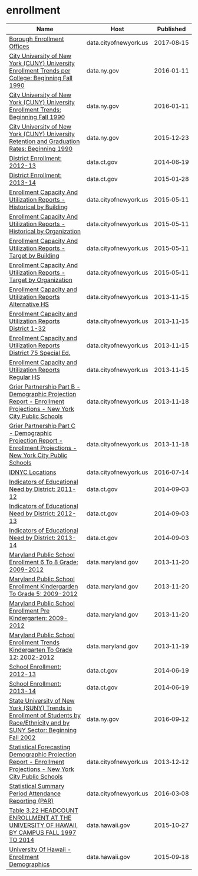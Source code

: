 # enrollment

Name | Host | Published
---- | ---- | ---------
[Borough Enrollment Offices](../datasets/vz8c-29aj.md) | data.cityofnewyork.us | 2017&#x2011;08&#x2011;15
[City University of New York (CUNY) University Enrollment Trends per College: Beginning Fall 1990](../datasets/487n-fp4r.md) | data.ny.gov | 2016&#x2011;01&#x2011;11
[City University of New York (CUNY) University Enrollment Trends: Beginning Fall 1990](../datasets/366h-mnau.md) | data.ny.gov | 2016&#x2011;01&#x2011;11
[City University of New York (CUNY) University Retention and Graduation Rates: Beginning 1990](../datasets/ba86-tr5c.md) | data.ny.gov | 2015&#x2011;12&#x2011;23
[District Enrollment: 2012-13](../datasets/bygz-gaef.md) | data.ct.gov | 2014&#x2011;06&#x2011;19
[District Enrollment: 2013-14](../datasets/bb6g-79yj.md) | data.ct.gov | 2015&#x2011;01&#x2011;28
[Enrollment Capacity And Utilization Reports - Historical by Building](../datasets/hq56-zhrp.md) | data.cityofnewyork.us | 2015&#x2011;05&#x2011;11
[Enrollment Capacity And Utilization Reports - Historical by Organization](../datasets/q9xk-w9iv.md) | data.cityofnewyork.us | 2015&#x2011;05&#x2011;11
[Enrollment Capacity And Utilization Reports - Target by Building](../datasets/gkd7-3vk7.md) | data.cityofnewyork.us | 2015&#x2011;05&#x2011;11
[Enrollment Capacity And Utilization Reports - Target by Organization](../datasets/8b9a-pywy.md) | data.cityofnewyork.us | 2015&#x2011;05&#x2011;11
[Enrollment Capacity and Utilization Reports Alternative HS](../datasets/rqx9-kktd.md) | data.cityofnewyork.us | 2013&#x2011;11&#x2011;15
[Enrollment Capacity and Utilization Reports District 1-32](../datasets/my4g-bvvs.md) | data.cityofnewyork.us | 2013&#x2011;11&#x2011;15
[Enrollment Capacity and Utilization Reports District 75 Special Ed.](../datasets/3cn8-i54i.md) | data.cityofnewyork.us | 2013&#x2011;11&#x2011;15
[Enrollment Capacity and Utilization Reports Regular HS](../datasets/3mim-bd27.md) | data.cityofnewyork.us | 2013&#x2011;11&#x2011;15
[Grier Partnership Part B - Demographic Projection Report - Enrollment Projections - New York City Public Schools](../datasets/nxvh-fkda.md) | data.cityofnewyork.us | 2013&#x2011;11&#x2011;18
[Grier Partnership Part C - Demographic Projection Report - Enrollment Projections - New York City Public Schools](../datasets/d6ph-dqj8.md) | data.cityofnewyork.us | 2013&#x2011;11&#x2011;18
[IDNYC Locations](../datasets/5pbr-mxtd.md) | data.cityofnewyork.us | 2016&#x2011;07&#x2011;14
[Indicators of Educational Need by District: 2011-12](../datasets/re57-j6dx.md) | data.ct.gov | 2014&#x2011;09&#x2011;03
[Indicators of Educational Need by District: 2012-13](../datasets/399t-fqcf.md) | data.ct.gov | 2014&#x2011;09&#x2011;03
[Indicators of Educational Need by District: 2013-14](../datasets/ufj7-82t7.md) | data.ct.gov | 2014&#x2011;09&#x2011;03
[Maryland Public School Enrollment 6 To 8 Grade: 2009-2012](../datasets/735b-6z7v.md) | data.maryland.gov | 2013&#x2011;11&#x2011;20
[Maryland Public School Enrollment Kindergarden To Grade 5: 2009-2012](../datasets/ukpb-6rr9.md) | data.maryland.gov | 2013&#x2011;11&#x2011;20
[Maryland Public School Enrollment Pre Kindergarten: 2009-2012](../datasets/9jgx-6epr.md) | data.maryland.gov | 2013&#x2011;11&#x2011;20
[Maryland Public School Enrollment Trends Kindergarten To Grade 12: 2002-2012](../datasets/wwk3-j4pg.md) | data.maryland.gov | 2013&#x2011;11&#x2011;19
[School Enrollment: 2012-13](../datasets/7ijk-9mw9.md) | data.ct.gov | 2014&#x2011;06&#x2011;19
[School Enrollment: 2013-14](../datasets/fzp6-x2p2.md) | data.ct.gov | 2014&#x2011;06&#x2011;19
[State University of New York (SUNY) Trends in Enrollment of Students by Race/Ethnicity and by SUNY Sector: Beginning Fall 2002](../datasets/ms8i-dzsk.md) | data.ny.gov | 2016&#x2011;09&#x2011;12
[Statistical Forecasting Demographic Projection Report - Enrollment Projections - New York City Public Schools](../datasets/e649-r223.md) | data.cityofnewyork.us | 2013&#x2011;12&#x2011;12
[Statistical Summary Period Attendance Reporting (PAR)](../datasets/hrsu-3w2q.md) | data.cityofnewyork.us | 2016&#x2011;03&#x2011;08
[Table 3.22 HEADCOUNT ENROLLMENT AT THE UNIVERSITY OF HAWAII, BY CAMPUS FALL 1997 TO 2014](../datasets/rjsa-twkk.md) | data.hawaii.gov | 2015&#x2011;10&#x2011;27
[University Of Hawaii - Enrollment Demographics](../datasets/fkt2-a2fc.md) | data.hawaii.gov | 2015&#x2011;09&#x2011;18

